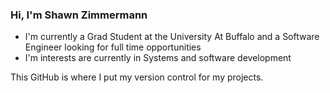 
### Hi, I'm Shawn Zimmermann

  - I'm currently a Grad Student at the University At Buffalo and a Software Engineer looking for full time opportunities
  - I'm interests are currently in Systems and software development

This GitHub is where I put my version control for my projects.



<!---
shawnz99/shawnz99 is a ✨ special ✨ repository because its `README.md` (this file) appears on your GitHub profile.
You can click the Preview link to take a look at your changes.
--->
